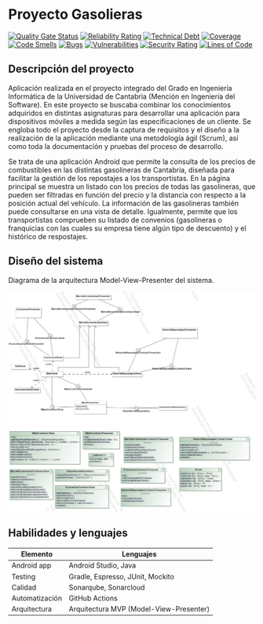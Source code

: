 # Proyecto Gasolieras

[![Quality Gate Status](https://sonarcloud.io/api/project_badges/measure?project=App-Gasolineras-Grupo3&metric=alert_status)](https://sonarcloud.io/summary/new_code?id=App-Gasolineras-Grupo3)
[![Reliability Rating](https://sonarcloud.io/api/project_badges/measure?project=App-Gasolineras-Grupo3&metric=reliability_rating)](https://sonarcloud.io/summary/new_code?id=App-Gasolineras-Grupo3)
[![Technical Debt](https://sonarcloud.io/api/project_badges/measure?project=App-Gasolineras-Grupo3&metric=sqale_index)](https://sonarcloud.io/summary/new_code?id=App-Gasolineras-Grupo3)
[![Coverage](https://sonarcloud.io/api/project_badges/measure?project=App-Gasolineras-Grupo3&metric=coverage)](https://sonarcloud.io/summary/new_code?id=App-Gasolineras-Grupo3)
[![Code Smells](https://sonarcloud.io/api/project_badges/measure?project=App-Gasolineras-Grupo3&metric=code_smells)](https://sonarcloud.io/summary/new_code?id=App-Gasolineras-Grupo3)
[![Bugs](https://sonarcloud.io/api/project_badges/measure?project=App-Gasolineras-Grupo3&metric=bugs)](https://sonarcloud.io/summary/new_code?id=App-Gasolineras-Grupo3)
[![Vulnerabilities](https://sonarcloud.io/api/project_badges/measure?project=App-Gasolineras-Grupo3&metric=vulnerabilities)](https://sonarcloud.io/summary/new_code?id=App-Gasolineras-Grupo3)
[![Security Rating](https://sonarcloud.io/api/project_badges/measure?project=App-Gasolineras-Grupo3&metric=security_rating)](https://sonarcloud.io/summary/new_code?id=App-Gasolineras-Grupo3)
[![Lines of Code](https://sonarcloud.io/api/project_badges/measure?project=App-Gasolineras-Grupo3&metric=ncloc)](https://sonarcloud.io/summary/new_code?id=App-Gasolineras-Grupo3)

## Descripción del proyecto

Aplicación realizada en el proyecto integrado del Grado en Ingeniería Informática de la Universidad de Cantabria (Mención en Ingeniería del Software). En este proyecto se buscaba combinar los conocimientos adquiridos en distintas asignaturas para desarrollar una aplicación para dispositivos móviles a medida según las especificaciones de un cliente. Se engloba todo el proyecto desde la captura de requisitos y el diseño a la realización de la aplicación mediante una metodología ágil (Scrum), así como toda la documentación y pruebas del proceso de desarrollo.

Se trata de una aplicación Android que permite la consulta de los precios de combustibles en las distintas gasolineras de Cantabria, diseñada para facilitar la gestión de los repostajes a los transportistas. En la página principal se muestra un listado con los precios de todas las gasolineras, que pueden ser filtradas en función del precio y la distancia con respecto a la posición actual del vehículo. La información de las gasolineras también puede consultarse en una vista de detalle. Igualmente, permite que los transportistas comprueben su listado de convenios (gasolineras o franquicias con las cuales su empresa tiene algún tipo de descuento) y el histórico de respostajes.

## Diseño del sistema

Diagrama de la arquitectura Model-View-Presenter del sistema.

![](Docs/Models/Class_Diagram__Arquitectura.jpg)

## Habilidades y lenguajes

| Elemento		| Lenguajes					|
|-----------------------|-----------------------------------------------|
| Android app		| Android Studio, Java				|
| Testing		| Gradle, Espresso, JUnit, Mockito		| 
| Calidad		| Sonarqube, Sonarcloud				| 
| Automatización	| GitHub Actions				|
| Arquitectura		| Arquitectura MVP (Model-View-Presenter)	|